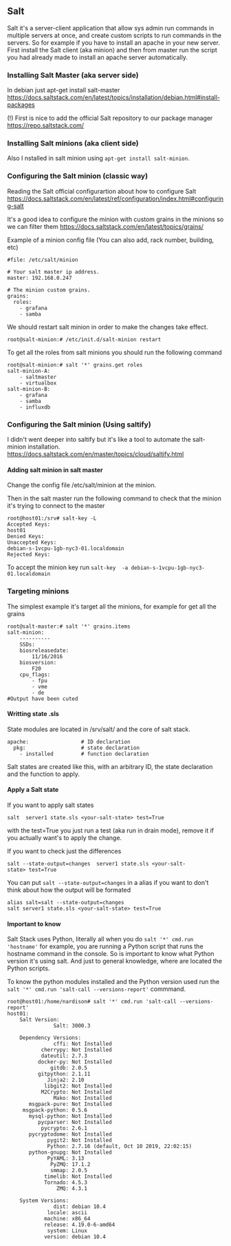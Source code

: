 
## Salt
Salt it's a server-client application that allow sys admin run commands in multiple servers at once, and create custom scripts to run commands in the servers.
So for example if you have to install an apache in your new server. First install the Salt client (aka minion) and then from master run the script you had already made to install an apache server automatically. 

### Installing Salt Master (aka server side)
In debian just apt-get install salt-master https://docs.saltstack.com/en/latest/topics/installation/debian.html#install-packages

(!) First is nice to add the official Salt repository to our package manager https://repo.saltstack.com/ 

### Installing Salt minions (aka client side)
Also I nstalled in salt minion using `apt-get install salt-minion`.

### Configuring the Salt minion (classic way)
Reading the Salt official configurartion about how to configure Salt https://docs.saltstack.com/en/latest/ref/configuration/index.html#configuring-salt

It's a good idea to configure the minion with custom grains in the minions so we can filter them
https://docs.saltstack.com/en/latest/topics/grains/

Example of a minion config file (You can also add, rack number, building, etc)

```shell
#file: /etc/salt/minion

# Your salt master ip address.
master: 192.168.0.247

# The minion custom grains.
grains:
  roles:
    - grafana
    - samba
```
We should restart salt minion in order to make the changes take effect.
```
root@salt-minion:# /etc/init.d/salt-minion restart
```
To get all the roles from salt minions you should run the following command
```
root@salt-minion:# salt '*' grains.get roles
salt-minion-A:
    - saltmaster
    - virtualbox
salt-minion-B:
    - grafana
    - samba
    - influxdb

```
### Configuring the Salt minion (Using saltify)
I didn't went deeper into saltify but it's like a tool to automate the salt-minion installation.
https://docs.saltstack.com/en/master/topics/cloud/saltify.html

#### Adding salt minion in salt master
Change the config file /etc/salt/minion at the minion.

Then in the salt master run the following command to check that the minion it's trying to connect to the master
```shell
root@host01:/srv# salt-key -L
Accepted Keys:
host01
Denied Keys:
Unaccepted Keys:
debian-s-1vcpu-1gb-nyc3-01.localdomain
Rejected Keys:
```
To accept the minion key run `salt-key  -a debian-s-1vcpu-1gb-nyc3-01.localdomain`

### Targeting minions
The simplest example it's target all the minions, for example for get all the grains
```shell
root@salt-master:# salt '*' grains.items
salt-minion:
    ----------
    SSDs:
    biosreleasedate:
        11/16/2016
    biosversion:
        F20
    cpu_flags:
        - fpu
        - vme
        - de
#Output have been cuted
```

#### Writting state .sls
State modules are located in /srv/salt/ and the core of salt stack. 

```shell
apache:                 # ID declaration
  pkg:                  # state declaration
    - installed         # function declaration
```
Salt states are created like this, with an arbitrary ID, the state declaration and the function to apply.

#### Apply a Salt state
If you want to apply salt states 

```shell
salt  server1 state.sls <your-salt-state> test=True
```

with the test=True you just run a test (aka run in drain mode), remove it if you actually want's to apply the change.

If you want to check just the differences 

```shell
salt --state-output=changes  server1 state.sls <your-salt-state> test=True
```

You can put `salt --state-output=changes` in a alias if you want to don't think about how the output will be formated

```shell
alias salt=salt --state-output=changes
salt server1 state.sls <your-salt-state> test=True
```

#### Important to know 
Salt Stack uses Python, literally all when you do `salt '*' cmd.run 'hostname'` for example, you are running a Python script that runs the hostname command in the console. So is important to know what Python version it's using  salt. And just to general knowledge, where are located the Python scripts.

To know the python modules installed and the Python version used run the `salt '*' cmd.run 'salt-call --versions-report'` commmand.
```shell
root@host01:/home/nardison# salt '*' cmd.run 'salt-call --versions-report'
host01:
    Salt Version:
               Salt: 3000.3

    Dependency Versions:
               cffi: Not Installed
           cherrypy: Not Installed
           dateutil: 2.7.3
          docker-py: Not Installed
              gitdb: 2.0.5
          gitpython: 2.1.11
             Jinja2: 2.10
            libgit2: Not Installed
           M2Crypto: Not Installed
               Mako: Not Installed
       msgpack-pure: Not Installed
     msgpack-python: 0.5.6
       mysql-python: Not Installed
          pycparser: Not Installed
           pycrypto: 2.6.1
       pycryptodome: Not Installed
             pygit2: Not Installed
             Python: 2.7.16 (default, Oct 10 2019, 22:02:15)
       python-gnupg: Not Installed
             PyYAML: 3.13
              PyZMQ: 17.1.2
              smmap: 2.0.5
            timelib: Not Installed
            Tornado: 4.5.3
                ZMQ: 4.3.1

    System Versions:
               dist: debian 10.4
             locale: ascii
            machine: x86_64
            release: 4.19.0-6-amd64
             system: Linux
            version: debian 10.4

```
